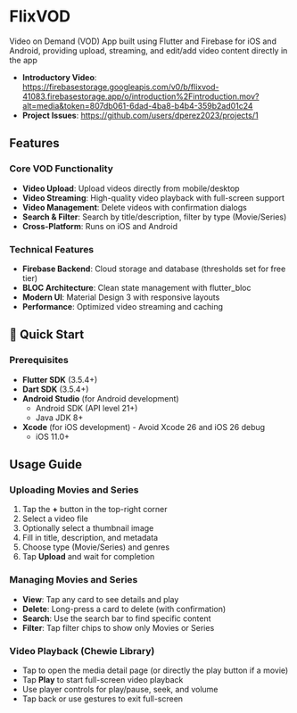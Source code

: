 # FlixVOD

Video on Demand (VOD) App built using Flutter and Firebase for iOS and Android, providing upload, streaming, and edit/add video content directly in the app

- **Introductory Video**: https://firebasestorage.googleapis.com/v0/b/flixvod-41083.firebasestorage.app/o/introduction%2Fintroduction.mov?alt=media&token=807db061-6dad-4ba8-b4b4-359b2ad01c24
- **Project Issues**: https://github.com/users/dperez2023/projects/1

## Features

### Core VOD Functionality
- **Video Upload**: Upload videos directly from mobile/desktop
- **Video Streaming**: High-quality video playback with full-screen support
- **Video Management**: Delete videos with confirmation dialogs
- **Search & Filter**: Search by title/description, filter by type (Movie/Series)
- **Cross-Platform**: Runs on iOS and Android

### Technical Features
- **Firebase Backend**: Cloud storage and database (thresholds set for free tier)
- **BLOC Architecture**: Clean state management with flutter_bloc
- **Modern UI**: Material Design 3 with responsive layouts
- **Performance**: Optimized video streaming and caching

## 🚀 Quick Start

### Prerequisites
- **Flutter SDK** (3.5.4+)
- **Dart SDK** (3.5.4+)
- **Android Studio** (for Android development)
  - Android SDK (API level 21+)
  - Java JDK 8+
- **Xcode** (for iOS development) - Avoid Xcode 26 and iOS 26 debug
  - iOS 11.0+

## Usage Guide

### Uploading Movies and Series
1. Tap the **+** button in the top-right corner
2. Select a video file
3. Optionally select a thumbnail image
4. Fill in title, description, and metadata
5. Choose type (Movie/Series) and genres
6. Tap **Upload** and wait for completion

### Managing Movies and Series
- **View**: Tap any card to see details and play
- **Delete**: Long-press a card to delete (with confirmation)
- **Search**: Use the search bar to find specific content
- **Filter**: Tap filter chips to show only Movies or Series

### Video Playback (Chewie Library)
- Tap to open the media detail page (or directly the play button if a movie)
- Tap **Play** to start full-screen video playback
- Use player controls for play/pause, seek, and volume
- Tap back or use gestures to exit full-screen

